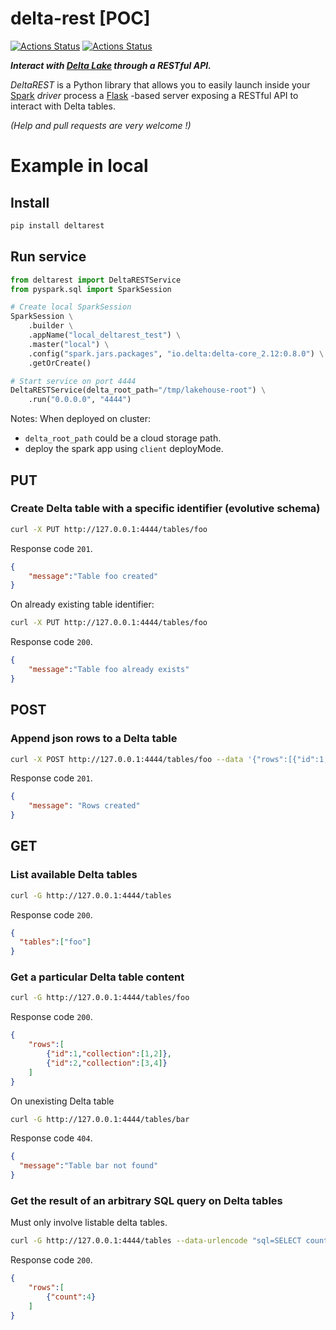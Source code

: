 # delta-rest [POC]
[![Actions Status](https://github.com/enzobnl/delta-rest/workflows/test/badge.svg)](https://github.com/enzobnl/delta-rest/actions) [![Actions Status](https://github.com/enzobnl/delta-rest/workflows/PyPI/badge.svg)](https://github.com/enzobnl/delta-rest/actions)


***Interact with [Delta Lake](https://github.com/delta-io/delta) through a RESTful API.***

*DeltaREST* is a Python library that allows you to easily launch inside your [Spark](https://github.com/apache/spark/) *driver* process a [Flask](https://github.com/pallets/flask) -based server exposing a RESTful API to interact with Delta tables.


*(Help and pull requests are very welcome !)*

# Example in local
## Install
```bash
pip install deltarest
```

## Run service
```python
from deltarest import DeltaRESTService
from pyspark.sql import SparkSession

# Create local SparkSession
SparkSession \
    .builder \
    .appName("local_deltarest_test") \
    .master("local") \
    .config("spark.jars.packages", "io.delta:delta-core_2.12:0.8.0") \
    .getOrCreate()

# Start service on port 4444
DeltaRESTService(delta_root_path="/tmp/lakehouse-root") \
    .run("0.0.0.0", "4444")
```

Notes:
When deployed on cluster: 
- `delta_root_path` could be a cloud storage path. 
- deploy the spark app using `client` deployMode.

## PUT
### Create Delta table with a specific identifier (evolutive schema)
```bash
curl -X PUT http://127.0.0.1:4444/tables/foo
```
Response code `201`.
```json
{
    "message":"Table foo created"
}
```

On already existing table identifier:
```bash
curl -X PUT http://127.0.0.1:4444/tables/foo
```
Response code `200`.
```json
{
    "message":"Table foo already exists"
}
```

## POST
### Append json rows to a Delta table
```bash
curl -X POST http://127.0.0.1:4444/tables/foo --data '{"rows":[{"id":1,"collection":[1,2]},{"id":2,"collection":[3,4]}]}'
```
Response code `201`.
```json
{
    "message": "Rows created"
}
```

## GET

### List available Delta tables
```bash
curl -G http://127.0.0.1:4444/tables
```
Response code `200`.
```json
{
  "tables":["foo"]
}
```

### Get a particular Delta table content
```bash
curl -G http://127.0.0.1:4444/tables/foo
```
Response code `200`.
```json
{
    "rows":[
        {"id":1,"collection":[1,2]},
        {"id":2,"collection":[3,4]}
    ]
}
```
On unexisting Delta table
```bash
curl -G http://127.0.0.1:4444/tables/bar
```
Response code `404`.
```json
{
  "message":"Table bar not found"
}
```

### Get the result of an arbitrary SQL query on Delta tables
Must only involve listable delta tables.

```bash
curl -G http://127.0.0.1:4444/tables --data-urlencode "sql=SELECT count(*) as count FROM foo CROSS JOIN foo"
```
Response code `200`.
```json
{
    "rows":[
        {"count":4}
    ]
}
```
